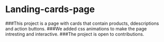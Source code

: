 # Landing-cards-page
###This project is a page with cards that contain products, ddescriptions and action buttons.
###We added css animations to make the page intresting and interactive.
###The project is open to contributions.
